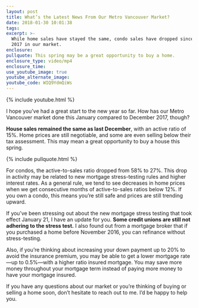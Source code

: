 ```yaml
---
layout: post
title: What’s the Latest News From Our Metro Vancouver Market?
date: 2018-01-30 10:01:38
tags:
excerpt: >-
  While home sales have stayed the same, condo sales have dropped since December
  2017 in our market.
enclosure:
pullquote: This spring may be a great opportunity to buy a home.
enclosure_type: video/mp4
enclosure_time:
use_youtube_image: true
youtube_alternate_image:
youtube_code: WIQ9YdmQiWs
---
```



{% include youtube.html %}

I hope you’ve had a great start to the new year so far. How has our Metro Vancouver market done this January compared to December 2017, though?

**House sales remained the same as last December**, with an active ratio of 15%. Home prices are still negotiable, and some are even selling below their tax assessment. This may mean a great opportunity to buy a house this spring.

{% include pullquote.html %}

For condos, the active-to-sales ratio dropped from 58% to 27%. This drop in activity may be related to new mortgage stress-testing rules and higher interest rates. As a general rule, we tend to see decreases in home prices when we get consecutive months of active-to-sales ratios below 12%. If you own a condo, this means you’re still safe and prices are still trending upward.

If you’ve been stressing out about the new mortgage stress testing that took effect January 21, I have an update for you. **Some credit unions are still not adhering to the stress test.** I also found out from a mortgage broker that if you purchased a home before November 2016, you can refinance without stress-testing.

Also, if you’re thinking about increasing your down payment up to 20% to avoid the insurance premium, you may be able to get a lower mortgage rate—up to 0.5%—with a higher ratio insured mortgage. You may save more money throughout your mortgage term instead of paying more money to have your mortgage insured.

If you have any questions about our market or you’re thinking of buying or selling a home soon, don’t hesitate to reach out to me. I’d be happy to help you.

&nbsp;